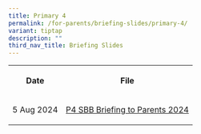 ```yaml
---
title: Primary 4
permalink: /for-parents/briefing-slides/primary-4/
variant: tiptap
description: ""
third_nav_title: Briefing Slides
---
```

<table style="minWidth: 50px">
<colgroup>
<col>
<col>
</colgroup>
<tbody>
<tr>
<th rowspan="1" colspan="1">
<p>Date</p>
</th>
<th rowspan="1" colspan="1">
<p>File</p>
</th>
</tr>
<tr>
<td rowspan="1" colspan="1">
<p>5 Aug 2024</p>
</td>
<td rowspan="1" colspan="1">
<p><a href="/files/P4_SBB_Briefing_to_Parents_2024_For_PG.pdf" rel="noopener noreferrer nofollow" target="_blank">P4 SBB Briefing to Parents 2024</a>
</p>
</td>
</tr>
</tbody>
</table>
<p></p>
<p></p>
<p></p>